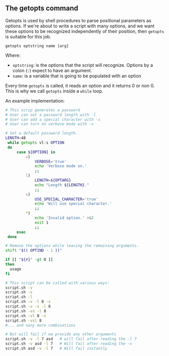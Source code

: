 ## The getopts command
Getopts is used by shell procedures to parse positional parameters as options. If we're about to write a script with many options, and we want these options to be recognized independently of their position, then `getopts` is suitable for this job. 

`getopts optstring name [arg]`

Where:
- `optstring`: is the options that the script will recognize. Options by a colon (`:`) expect to have an argument.
- `name`: is a variable that is going to be populated with an option

Every time `getopts` is called, it reads an option and it returns 0 or non 0. This is why we call `getopts` inside a `while` loop.

An example implementation:
```bash
# This scrip generates a password
# User can set a password length with -l
# User can add a special character with -s
# User can turn on verbose mode with -v

# Set a default password length.
LENGTH=48
 while getopts vl:s OPTION
 do
     case ${OPTION} in
         v)
             VERBOSE='true'
             echo 'Verbose mode on.'
             ;;
         l)
             LENGTH=${OPTARG}
             echo "Length ${LENGTH}."
             ;;
         s)
             USE_SPECIAL_CHARACTER='true'
             echo 'Will use special character.'
             ;;
         *)
             echo 'Invalid option.' >&2
             exit 1
             ;;
     esac
 done

# Remove the options while leaving the remaining arguments.
shift "$(( OPTIND - 1 ))"

if [[ "${#}" -gt 0 ]]
then
  usage
fi

# This script can be called with various ways:
script.sh -v
script.sh -s
script.sh -l
script.sh -v -l 8 -s
script.sh -v -s -l 8
script.sh -vs -l 8
script.sh -vl 8 -s
script.sh -vsl 8
#... and nany more combinations

# But will fail if we provide any other arguments
script.sh -v -l 7 asd   # will fail after reading the -l 7
script.sh -v asd -l 7   # Will fail after reading the -v
script.sh asd -v -l 7   # Will fail instantly
```